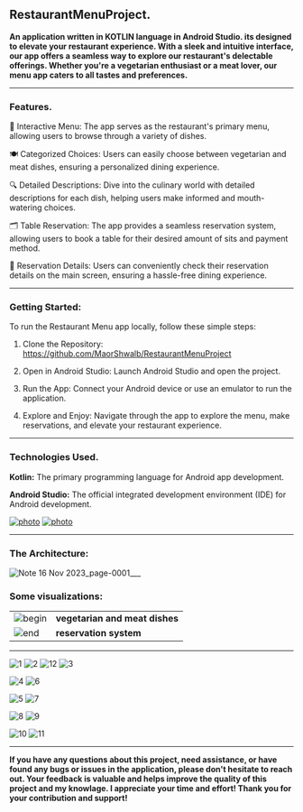 ## **RestaurantMenuProject.**
**An application written in KOTLIN language in Android Studio. its designed to elevate your restaurant experience. With a sleek and intuitive interface, our app offers a seamless way to explore our restaurant's delectable offerings. Whether you're a vegetarian enthusiast or a meat lover, our menu app caters to all tastes and preferences.**
___
### **Features.**
📝 Interactive Menu: The app serves as the restaurant's primary menu, allowing users to browse through a variety of dishes.

🍽️ Categorized Choices: Users can easily choose between vegetarian and meat dishes, ensuring a personalized dining experience.

🔍 Detailed Descriptions: Dive into the culinary world with detailed descriptions for each dish, helping users make informed and mouth-watering choices.

🗂️ Table Reservation: The app provides a seamless reservation system, allowing users to book a table for their desired amount of sits and payment method.

📅 Reservation Details: Users can conveniently check their reservation details on the main screen, ensuring a hassle-free dining experience.
___

### **Getting Started:**

To run the Restaurant Menu app locally, follow these simple steps:

1. Clone the Repository:
   https://github.com/MaorShwalb/RestaurantMenuProject

2. Open in Android Studio: Launch Android Studio and open the project.

3. Run the App: Connect your Android device or use an emulator to run the 
   application.

4. Explore and Enjoy: Navigate through the app to explore the menu, make 
   reservations, and elevate your restaurant experience.
___

### **Technologies Used.**
**Kotlin:** The primary programming language for Android app development.

**Android Studio:** The official integrated development environment (IDE) for Android development.

[![photo](https://encrypted-tbn0.gstatic.com/images?q=tbn:ANd9GcQ51GdQ-QvsIR4ohZSorgPgxuvDsbV8XEwX0CkKh4TSstTRVXsPxqpFAq9pyt6mPG5sTFw&usqp=CAU)](https://kotlinlang.org/)
[![photo](https://encrypted-tbn0.gstatic.com/images?q=tbn:ANd9GcStYvtnOKejWZZwRP9cSsvNgB3fpTQpVDytoA&usqp=CAU)](https://developer.android.com/studio)
___
### **The Architecture:**
![Note 16 Nov 2023_page-0001](https://github.com/MaorShwalb/RestaurantMenuProject/assets/97365304/6bd32245-0c25-4acc-9d72-5bd2a34a0d01)___

### **Some visualizations:** 
| | |
| ------ | ----------- |
|![begin](https://github.com/MaorShwalb/RestaurantMenuProject/assets/97365304/7dd73706-4da1-4bd2-bffb-c3da6f68260e) | **vegetarian and meat dishes**
![end](https://github.com/MaorShwalb/RestaurantMenuProject/assets/97365304/b70a513a-450b-4c32-804f-c6e467561350)| **reservation system** |
___

![1](https://github.com/MaorShwalb/RestaurantMenuProject/assets/97365304/0b8e8521-d8fa-43c1-aac3-69baed7672c1)
![2](https://github.com/MaorShwalb/RestaurantMenuProject/assets/97365304/e1448a94-74de-417a-80be-c201a9b8e5e4)
![12](https://github.com/MaorShwalb/RestaurantMenuProject/assets/97365304/5b6a5e71-8bb3-4f64-af60-82dfcb54720b)
![3](https://github.com/MaorShwalb/RestaurantMenuProject/assets/97365304/640d6da5-b254-4bf5-8ecc-a3e3b375d5ff)

![4](https://github.com/MaorShwalb/RestaurantMenuProject/assets/97365304/483b9716-8667-491b-88bf-92a3721ec4b7)
![6](https://github.com/MaorShwalb/RestaurantMenuProject/assets/97365304/4c32291f-d617-4980-b573-e3415c54dd6a)

![5](https://github.com/MaorShwalb/RestaurantMenuProject/assets/97365304/350de033-8ec1-4e33-ac78-a08120606e4c)
![7](https://github.com/MaorShwalb/RestaurantMenuProject/assets/97365304/8678cb0d-faa1-42a8-90a9-93f00969cc6d)

![8](https://github.com/MaorShwalb/RestaurantMenuProject/assets/97365304/f0eb2f35-81f1-42fa-b07d-2a4eea694153)
![9](https://github.com/MaorShwalb/RestaurantMenuProject/assets/97365304/6d8e2446-e610-4df5-b10b-c367e264b5b2)

![10](https://github.com/MaorShwalb/RestaurantMenuProject/assets/97365304/36596400-f351-49f5-896d-b0e0f78e6cfe)
![11](https://github.com/MaorShwalb/RestaurantMenuProject/assets/97365304/633df6d3-b1ee-4032-9b00-6dd673beb543)
___
**If you have any questions about this project, need assistance, or have found any bugs or issues in the application, please don't hesitate to reach out. Your feedback is valuable and helps improve the quality of this project and my knowlage.
I appreciate your time and effort!
Thank you for your contribution and support!**






